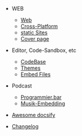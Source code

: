 
- WEB

  - [Web](web/web.md)
  - [Cross-Platform](web/cross-platform.md)
  - [static Sites](web/static-sites.md)
  - [Cover page](cover.md)

- Editor, Code-Sandbox, etc

  - [CodeBase](coding/editor.md)
  - [Themes](themes.md)
  - [Embed Files](embed-files.md)

- Podcast

  - [Programmier.bar](podcast/programmierbar.md)
  - [Musik-Embedding](podcast/musik-embedding.md)



- [Awesome docsify](awesome.md)
- [Changelog](changelog.md)
